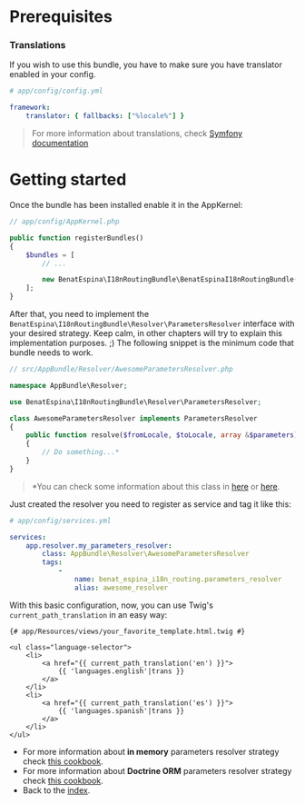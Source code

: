 # Prerequisites
### Translations
If you wish to use this bundle, you have to make sure you have translator enabled in your config.
```yml
# app/config/config.yml

framework:
    translator: { fallbacks: ["%locale%"] }
```

> For more information about translations, check
[Symfony documentation](https://symfony.com/doc/current/book/translation.html)

# Getting started
Once the bundle has been installed enable it in the AppKernel:

```php
// app/config/AppKernel.php

public function registerBundles()
{
    $bundles = [
        // ...

        new BenatEspina\I18nRoutingBundle\BenatEspinaI18nRoutingBundle(),
    ];
}
```

After that, you need to implement the `BenatEspina\I18nRoutingBundle\Resolver\ParametersResolver` interface with your
desired strategy. Keep calm, in other chapters will try to explain this implementation purposes. ;)
The following snippet is the minimum code that bundle needs to work.
```php
// src/AppBundle/Resolver/AwesomeParametersResolver.php

namespace AppBundle\Resolver;

use BenatEspina\I18nRoutingBundle\Resolver\ParametersResolver;

class AwesomeParametersResolver implements ParametersResolver
{
    public function resolve($fromLocale, $toLocale, array &$parameters)
    {
        // Do something...*
    }
}
```
>*You can check some information about this class in [here](usage_with_in_memory_strategy.md) or [here](usage_with_doctrine_orm.md).

Just created the resolver you need to register as service and tag it like this:
```yml
# app/config/services.yml

services:
    app.resolver.my_parameters_resolver:
        class: AppBundle\Resolver\AwesomeParametersResolver
        tags:
            -
                name: benat_espina_i18n_routing.parameters_resolver
                alias: awesome_resolver
```

With this basic configuration, now, you can use Twig's `current_path_translation` in an easy way:
```twig
{# app/Resources/views/your_favorite_template.html.twig #}

<ul class="language-selector">
    <li>
        <a href="{{ current_path_translation('en') }}">
            {{ 'languages.english'|trans }}
        </a>
    </li>
    <li>
        <a href="{{ current_path_translation('es') }}">
            {{ 'languages.spanish'|trans }}
        </a>
    </li>
</ul>
```

- For more information about **in memory** parameters resolver strategy check [this cookbook](usage_with_in_memory_strategy.md).
- For more information about **Doctrine ORM** parameters resolver strategy check [this cookbook](usage_with_doctrine_orm.md).
- Back to the [index](index.md).
